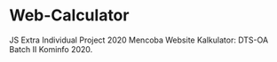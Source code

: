 # Web-Calculator
JS Extra Individual Project 2020
Mencoba Website Kalkulator: DTS-OA Batch II Kominfo 2020.
